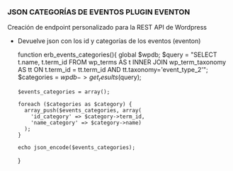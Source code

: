 ### JSON CATEGORÍAS DE EVENTOS PLUGIN EVENTON


Creación de endpoint personalizado para la REST API de Wordpress
- Devuelve json con los id y categorías de los eventos (eventon)

    
    function erb_events_categories(){
      global $wpdb;
      $query = "SELECT t.name, t.term_id 
                FROM wp_terms AS t 
                  INNER JOIN wp_term_taxonomy AS tt 
                  ON t.term_id = tt.term_id AND tt.taxonomy='event_type_2'";
      $categories = $wpdb->get_results($query);

      $events_categories = array();

      foreach ($categories as $category) {
        array_push($events_categories, array(
          'id_category' => $category->term_id,
          'name_category' => $category->name)
        );
      }

      echo json_encode($events_categories);
    }
  
